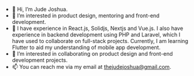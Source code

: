 - 👋 Hi, I’m Jude Joshua.
- 👀 I’m interested in product design, mentoring and front-end development.
- 🌱 I have experience in React.js, Solidjs, Nextjs and Vue.js. I also have experience in backend development using PHP and Laravel, which I have used to collaborate on full-stack projects. Currently, I am learning Flutter to aid my understanding of mobile app development.
- 💞️ I’m interested in collaborating on product design and front-end development projects.
- 📫 You can reach me via my email at thejudejoshua@gmail.com.

<!---
judejoshua/judejoshua is a ✨ special ✨ repository because its `README.md` (this file) appears on your GitHub profile.
You can click the Preview link to take a look at your changes.
--->

